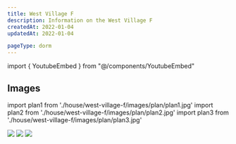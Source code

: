 ```yaml
---
title: West Village F
description: Information on the West Village F
createdAt: 2022-01-04
updatedAt: 2022-01-04

pageType: dorm
---
```


import { YoutubeEmbed } from "@/components/YoutubeEmbed"


## Images

<Expandable title="Videos" icon="video" variant="gray">
  <div className="grid grid-cols-1 gap-base">
    <YoutubeEmbed videoId="AhDZgHf2kDA" />
  </div>
</Expandable>

import plan1 from './house/west-village-f/images/plan/plan1.jpg'
import plan2 from './house/west-village-f/images/plan/plan2.jpg'
import plan3 from './house/west-village-f/images/plan/plan3.jpg'


<Expandable title="Floor Plans" variant="gray">
  <div className="grid grid-cols-1 gap-base">
    <Image src={plan1} height={417} width={661} quality={50} />
    <Image src={plan2} height={497} width={713} quality={50} />
    <Image src={plan3} height={397} width={579} quality={50} />
  </div>
</Expandable>
